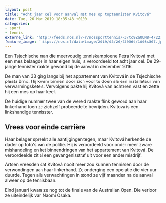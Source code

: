 ```yaml
---
layout: post
title: "Acht jaar cel voor aanval met mes op toptennister Kvitová"
date: Tue, 26 Mar 2019 18:35:43 +0100
categories: 
- sport 
- tennis 
externe_link: "http://feeds.nos.nl/~r/nossporttennis/~3/tc9Za0UM8-4/2277700"
feature_image: "https://nos.nl/data/image/2019/03/26/539564/1008x567.jpg"
---
```


<p>Een Tsjechische man die meervoudig tenniskampioene Petra Kvitová met een mes belaagde in haar eigen huis, is veroordeeld tot acht jaar cel. De 29-jarige tennister raakte gewond bij de aanval in december 2016.</p>
<p>De man van 33 ging langs bij het appartement van Kvitová in de Tsjechische plaats Brno. Hij kwam binnen door zich voor te doen als een installateur van verwarmingsketels. Vervolgens pakte hij Kvitová van achteren vast en zette hij een mes op haar keel.</p>
<p>De huidige nummer twee van de wereld raakte flink gewond aan haar linkerhand toen ze zichzelf probeerde te bevrijden. Kvitová is een linkshandige tennisster. </p>
<h2>Vrees voor einde carrière</h2>
<p>Haar belager spreekt alle aantijgingen tegen, maar Kvitová herkende de dader op foto's van de politie. Hij is veroordeeld voor onder meer zware mishandeling en het binnendringen van het appartement van Kvitová. De veroordeelde zit al een gevangenisstraf uit voor een ander misdrijf.</p>
<p>Artsen vreesden dat Kvitová nooit meer zou kunnen tennissen door de verwondingen aan haar linkerhand. Ze onderging een operatie die vier uur duurde. Tegen alle verwachtingen in stond ze vijf maanden na de aanval alweer op de tennisbaan.</p>
<p>Eind januari kwam ze nog tot de finale van de Australian Open. Die verloor ze uiteindelijk van Naomi Osaka.</p><img src="http://feeds.feedburner.com/~r/nossporttennis/~4/tc9Za0UM8-4" height="1" width="1" alt=""/>

